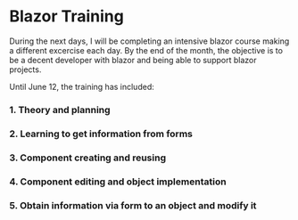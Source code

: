 # Blazor Training
During the next days, I will be completing an intensive blazor course making a different excercise each day.
By the end of the month, the objective is to be a decent developer with blazor and being able to support blazor projects.

Until June 12, the training has included:

### 1. Theory and planning 
### 2. Learning to get information from forms 
### 3. Component creating and reusing 
### 4. Component editing and object implementation 
### 5. Obtain information via form to an object and modify it 
